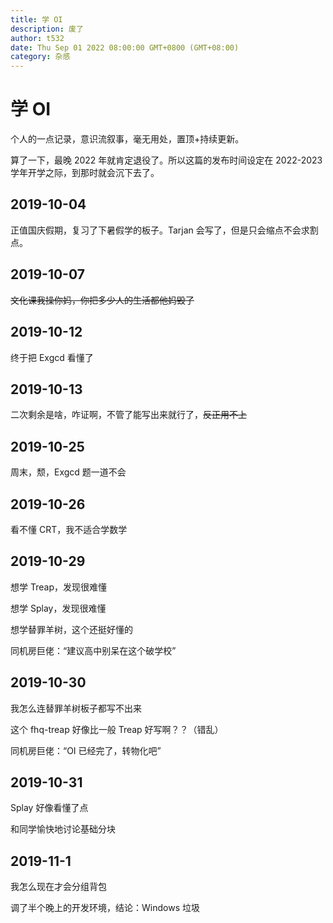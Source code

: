```yaml
---
title: 学 OI
description: 废了
author: t532
date: Thu Sep 01 2022 08:00:00 GMT+0800 (GMT+08:00)
category: 杂感
---
```

# 学 OI
个人的一点记录，意识流叙事，毫无用处，置顶+持续更新。

算了一下，最晚 2022 年就肯定退役了。所以这篇的发布时间设定在 2022-2023 学年开学之际，到那时就会沉下去了。

## 2019-10-04
正值国庆假期，复习了下暑假学的板子。Tarjan 会写了，但是只会缩点不会求割点。

## 2019-10-07
~~文化课我操你妈，你把多少人的生活都他妈毁了~~

## 2019-10-12
终于把 Exgcd 看懂了

## 2019-10-13
二次剩余是啥，咋证啊，不管了能写出来就行了，~~反正用不上~~

## 2019-10-25
周末，颓，Exgcd 题一道不会

## 2019-10-26
看不懂 CRT，我不适合学数学

## 2019-10-29
想学 Treap，发现很难懂

想学 Splay，发现很难懂

想学替罪羊树，这个还挺好懂的

同机房巨佬：“建议高中别呆在这个破学校”

## 2019-10-30
我怎么连替罪羊树板子都写不出来

这个 fhq-treap 好像比一般 Treap 好写啊？？（错乱）

同机房巨佬：“OI 已经完了，转物化吧”

## 2019-10-31
Splay 好像看懂了点

和同学愉快地讨论基础分块

## 2019-11-1
我怎么现在才会分组背包

调了半个晚上的开发环境，结论：Windows 垃圾
